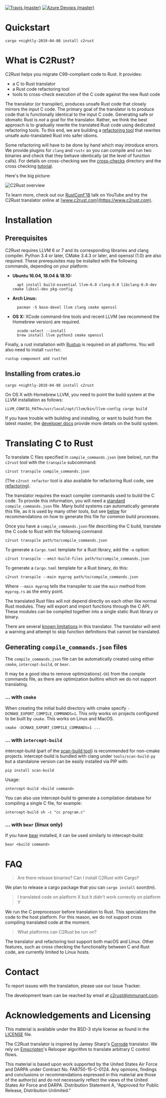 [![Travis (master)](https://travis-ci.org/immunant/c2rust.svg?branch=master)](https://travis-ci.org/immunant/c2rust)
[![Azure Devops (master)](https://dev.azure.com/immunant/c2rust/_apis/build/status/immunant.c2rust?branchName=master)](https://dev.azure.com/immunant/c2rust/_build/latest?definitionId=1&branchName=master)

# Quickstart

    cargo +nightly-2019-04-08 install c2rust

# What is C2Rust?

C2Rust helps you migrate C99-compliant code to Rust. It provides:
- a C to Rust translator
- a Rust code refactoring tool
- tools to cross-check execution of the C code against the new Rust code

The translator (or transpiler), produces unsafe Rust code that closely mirrors the input C code. The primary goal of the translator is to produce code that is functionally identical to the input C code. Generating safe or idomatic Rust is *not* a goal for the translator. Rather, we think the best approach is to gradually rewrite the translated Rust code using dedicated refactoring tools. To this end, we are building a [refactoring tool](c2rust-refactor/) that rewrites unsafe auto-translated Rust into safer idioms.

Some refactoring will have to be done by hand which may introduce errors. We provide plugins for `clang` and `rustc` so you can compile and run two binaries and check that they behave identically (at the level of function calls). For details on cross-checking see the [cross-checks](cross-checks) directory and the cross checking [tutorial](docs/cross-check-tutorial.md).

Here's the big picture:

![C2Rust overview](docs/c2rust-overview.png "C2Rust overview")

To learn more, check out our [RustConf'18](https://www.youtube.com/watch?v=WEsR0Vv7jhg) talk on YouTube and try the C2Rust translator online at [www.c2rust.com](https://www.c2rust.com).

# Installation

## Prerequisites

C2Rust requires LLVM 6 or 7 and its corresponding libraries and clang compiler. Python 3.4 or later, CMake 3.4.3 or later, and openssl (1.0) are also required. These prerequisites may be installed with the following commands, depending on your platform:

- **Ubuntu 16.04, 18.04 & 18.10:**

        apt install build-essential llvm-6.0 clang-6.0 libclang-6.0-dev cmake libssl-dev pkg-config

- **Arch Linux:**

        pacman -S base-devel llvm clang cmake openssl


- **OS X:** XCode command-line tools and recent LLVM (we recommend the Homebrew version) are required.

        xcode-select --install
        brew install llvm python3 cmake openssl


Finally, a rust installation with [Rustup](https://rustup.rs/) is required on all platforms. You will also need to install `rustfmt`:

    rustup component add rustfmt


## Installing from crates.io

    cargo +nightly-2019-04-08 install c2rust

On OS X with Homebrew LLVM, you need to point the build system at the LLVM installation as follows:

    LLVM_CONFIG_PATH=/usr/local/opt/llvm/bin/llvm-config cargo build


If you have trouble with building and installing, or want to build from the latest master, the [developer docs](docs/README-developers.md#building-with-system-llvm-libraries) provide more details on the build system.

# Translating C to Rust

To translate C files specified in `compile_commands.json` (see below), run the `c2rust` tool with the `transpile` subcommand:

    c2rust transpile compile_commands.json

(The `c2rust refactor` tool is also available for refactoring Rust code, see [refactoring](c2rust-refactor/)).

The translator requires the exact compiler commands used to build the C code. To provide this information, you will need a [standard](https://clang.llvm.org/docs/JSONCompilationDatabase.html) `compile_commands.json` file. Many build systems can automatically generate this file, as it is used by many other tools, but see [below](#generating-compile_commandsjson-files) for recommendations on how to generate this file for common build processes.

Once you have a `compile_commands.json` file describing the C build, translate the C code to Rust with the following command:

    c2rust transpile path/to/compile_commands.json

To generate a `Cargo.toml` template for a Rust library, add the `-e` option:

    c2rust transpile --emit-build-files path/to/compile_commands.json

To generate a `Cargo.toml` template for a Rust binary, do this:

    c2rust transpile --main myprog path/to/compile_commands.json

Where `--main myprog` tells the transpiler to use the `main` method from `myprog.rs` as the entry point.

The translated Rust files will not depend directly on each other like
normal Rust modules. They will export and import functions through the C
API. These modules can be compiled together into a single static Rust
library or binary.

There are several [known limitations](docs/known-limitations.md) in this
translator. The translator will emit a warning and attempt to skip function
definitions that cannot be translated.

## Generating `compile_commands.json` files

The `compile_commands.json` file can be automatically created using
either `cmake`, `intercept-build`, or `bear`.

It may be a good idea to remove optimizations(`-OX`) from the compile commands
file, as there are optimization builtins which we do not support translating.

### ... with `cmake`

When creating the initial build directory with cmake specify
`-DCMAKE_EXPORT_COMPILE_COMMANDS=1`. This only works on projects
configured to be built by `cmake`. This works on Linux and MacOS.

    cmake -DCMAKE_EXPORT_COMPILE_COMMANDS=1 ...

### ... with `intercept-build`

intercept-build (part of the [scan-build
tool](https://github.com/rizsotto/scan-build)) is recommended for non-cmake
projects. intercept-build is bundled with clang under `tools/scan-build-py` but
a standalone version can be easily installed via PIP with:

    pip install scan-build

Usage:

    intercept-build <build command>

You can also use intercept-build to generate a compilation database for compiling a single C file, for example:

    intercept-build sh -c "cc program.c"

### ... with `bear` (linux only)

If you have [bear](https://github.com/rizsotto/Bear) installed, it can be used similarly to intercept-build:

    bear <build command>


# FAQ

> Are there release binaries? Can I install C2Rust with Cargo?

We plan to release a cargo package that you can `cargo install` soon(tm).

> I translated code on platform X but it didn't work correctly on platform Y

We run the C preprocessor before translation to Rust. This specializes the code to the host platform. For this reason, we do not support cross compiling translated code at the moment. 

> What platforms can C2Rust be run on?

The translator and refactoring tool support both macOS and Linux. Other features, such as cross checking the functionality between C and Rust code, are currently limited to Linux hosts. 


# Contact
To report issues with the translation, please use our Issue Tracker.

The development team can be reached by email at c2rust@immunant.com.

# Acknowledgements and Licensing

This material is available under the BSD-3 style license as found in the
[LICENSE](LICENSE) file.

The C2Rust translator is inspired by Jamey Sharp's [Corrode](https://github.com/jameysharp/corrode) translator. We rely on 
[Emscripten](https://github.com/kripken/emscripten)'s 
Relooper algorithm to translate arbitrary C control flows.

This material is based upon work supported by the United States Air Force and
DARPA under Contract No. FA8750-15-C-0124.  Any opinions, findings and
conclusions or recommendations  expressed in this material are those of the
author(s) and do not necessarily reflect the views of the United States Air
Force and DARPA.  Distribution Statement A, “Approved for Public Release,
Distribution Unlimited.”
